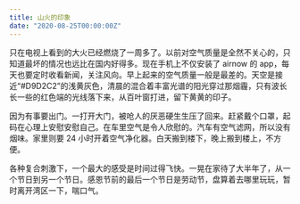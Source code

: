 ```yaml
---
title: 山火的印象
date: "2020-08-25T00:00:00Z"
---
```


只在电视上看到的大火已经燃烧了一周多了。以前对空气质量是全然不关心的，只知道最坏的情况也远比在国内好得多。现在手机上不仅安装了 airnow 的 app，每天也要定时收看新闻，关注风向。早上起来的空气质量一般是最差的。天空是接近“#D9D2C2”的浅黄灰色，清晨的混合着丰富光谱的阳光穿过那烟霾，只有波长长一些的红色端的光线落下来，从百叶窗打进，留下黄黄的印子。

因为有事要出门。一打开大门，被呛人的厌恶硬生生压了回来。赶紧戴个口罩，起码在心理上安慰安慰自己。在车里空气是令人欣慰的。汽车有空气滤网，所以没有烟味。家里则要 24 小时开着空气净化器。白天搬到楼下，晚上搬到楼上，不方便。

各种复合刺激下，一个最大的感受是时间过得飞快。一晃在家待了大半年了，从一个节日到另一个节日。感恩节前的最后一个节日是劳动节，盘算着去哪里玩玩，暂时离开湾区一下，喘口气。
